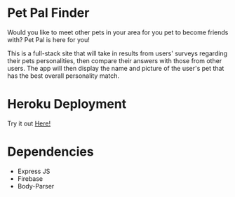 # Pet Pal Finder
Would you like to meet other pets in your area for you pet to become friends with? Pet Pal is here for you!

This is a full-stack site that will take in results from users' surveys regarding their pets personalities, then compare their answers with those from other users. The app will then display the name and picture of the user's pet that has the best overall personality match.

# Heroku Deployment 
Try it out [Here!](https://petpalfinder2021.herokuapp.com/)

# Dependencies
- Express JS
- Firebase 
- Body-Parser
